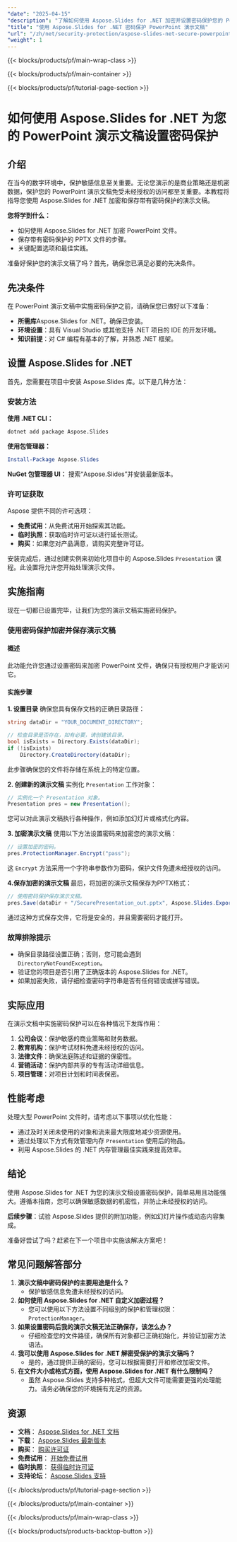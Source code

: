 ```yaml
---
"date": "2025-04-15"
"description": "了解如何使用 Aspose.Slides for .NET 加密并设置密码保护您的 PowerPoint 演示文稿。确保敏感数据的机密性。"
"title": "使用 Aspose.Slides for .NET 密码保护 PowerPoint 演示文稿"
"url": "/zh/net/security-protection/aspose-slides-net-secure-powerpoint-password-protection/"
"weight": 1
---
```


{{< blocks/products/pf/main-wrap-class >}}

{{< blocks/products/pf/main-container >}}

{{< blocks/products/pf/tutorial-page-section >}}
# 如何使用 Aspose.Slides for .NET 为您的 PowerPoint 演示文稿设置密码保护

## 介绍
在当今的数字环境中，保护敏感信息至关重要。无论您演示的是商业策略还是机密数据，保护您的 PowerPoint 演示文稿免受未经授权的访问都至关重要。本教程将指导您使用 Aspose.Slides for .NET 加密和保存带有密码保护的演示文稿。

**您将学到什么：**
- 如何使用 Aspose.Slides for .NET 加密 PowerPoint 文件。
- 保存带有密码保护的 PPTX 文件的步骤。
- 关键配置选项和最佳实践。

准备好保护您的演示文稿了吗？首先，确保您已满足必要的先决条件。

## 先决条件
在 PowerPoint 演示文稿中实施密码保护之前，请确保您已做好以下准备：

- **所需库**Aspose.Slides for .NET。确保已安装。
- **环境设置**：具有 Visual Studio 或其他支持 .NET 项目的 IDE 的开发环境。
- **知识前提**：对 C# 编程有基本的了解，并熟悉 .NET 框架。

## 设置 Aspose.Slides for .NET
首先，您需要在项目中安装 Aspose.Slides 库。以下是几种方法：

### 安装方法
**使用 .NET CLI：**
```bash
dotnet add package Aspose.Slides
```

**使用包管理器：**
```powershell
Install-Package Aspose.Slides
```

**NuGet 包管理器 UI：**
搜索“Aspose.Slides”并安装最新版本。

### 许可证获取
Aspose 提供不同的许可选项：
- **免费试用**：从免费试用开始探索其功能。
- **临时执照**：获取临时许可证以进行延长测试。
- **购买**：如果您对产品满意，请购买完整许可证。

安装完成后，通过创建实例来初始化项目中的 Aspose.Slides `Presentation` 课程。此设置将允许您开始处理演示文件。

## 实施指南
现在一切都已设置完毕，让我们为您的演示文稿实施密码保护。

### 使用密码保护加密并保存演示文稿
#### 概述
此功能允许您通过设置密码来加密 PowerPoint 文件，确保只有授权用户才能访问它。 

#### 实施步骤
**1. 设置目录**
确保您具有保存文档的正确目录路径：

```csharp
string dataDir = "YOUR_DOCUMENT_DIRECTORY";

// 检查目录是否存在，如有必要，请创建该目录。
bool isExists = Directory.Exists(dataDir);
if (!isExists)
    Directory.CreateDirectory(dataDir);
```
此步骤确保您的文件将存储在系统上的特定位置。

**2. 创建新的演示文稿**
实例化 `Presentation` 工作对象：

```csharp
// 实例化一个 Presentation 对象。
Presentation pres = new Presentation();
```
您可以对此演示文稿执行各种操作，例如添加幻灯片或格式化内容。

**3. 加密演示文稿**
使用以下方法设置密码来加密您的演示文稿：

```csharp
// 设置加密的密码。
pres.ProtectionManager.Encrypt("pass");
```
这 `Encrypt` 方法采用一个字符串参数作为密码，保护文件免遭未经授权的访问。

**4.保存加密的演示文稿**
最后，将加密的演示文稿保存为PPTX格式：

```csharp
// 使用密码保护保存演示文稿。
pres.Save(dataDir + "/SecurePresentation_out.pptx", Aspose.Slides.Export.SaveFormat.Pptx);
```
通过这种方式保存文件，它将是安全的，并且需要密码才能打开。

### 故障排除提示
- 确保目录路径设置正确；否则，您可能会遇到 `DirectoryNotFoundException`。
- 验证您的项目是否引用了正确版本的 Aspose.Slides for .NET。
- 如果加密失败，请仔细检查密码字符串是否有任何错误或拼写错误。

## 实际应用
在演示文稿中实施密码保护可以在各种情况下发挥作用：
1. **公司会议**：保护敏感的商业策略和财务数据。
2. **教育机构**：保护考试材料免遭未经授权的访问。
3. **法律文件**：确保法庭陈述和证据的保密性。
4. **营销活动**：保护内部共享的专有活动详细信息。
5. **项目管理**：对项目计划和时间表保密。

## 性能考虑
处理大型 PowerPoint 文件时，请考虑以下事项以优化性能：
- 通过及时关闭未使用的对象和流来最大限度地减少资源使用。
- 通过处理以下方式有效管理内存 `Presentation` 使用后的物品。
- 利用 Aspose.Slides 的 .NET 内存管理最佳实践来提高效率。

## 结论
使用 Aspose.Slides for .NET 为您的演示文稿设置密码保护，简单易用且功能强大。遵循本指南，您可以确保敏感数据的机密性，并防止未经授权的访问。 

**后续步骤**：试验 Aspose.Slides 提供的附加功能，例如幻灯片操作或动态内容集成。

准备好尝试了吗？赶紧在下一个项目中实施该解决方案吧！

## 常见问题解答部分
1. **演示文稿中密码保护的主要用途是什么？**
   - 保护敏感信息免遭未经授权的访问。
2. **如何使用 Aspose.Slides for .NET 自定义加密过程？**
   - 您可以使用以下方法设置不同级别的保护和管理权限： `ProtectionManager`。
3. **如果设置密码后我的演示文稿无法正确保存，该怎么办？**
   - 仔细检查您的文件路径，确保所有对象都已正确初始化，并验证加密方法语法。
4. **我可以使用 Aspose.Slides for .NET 解密受保护的演示文稿吗？**
   - 是的，通过提供正确的密码，您可以根据需要打开和修改加密文件。
5. **在文件大小或格式方面，使用 Aspose.Slides for .NET 有什么限制吗？**
   - 虽然 Aspose.Slides 支持多种格式，但超大文件可能需要更强的处理能力。请务必确保您的环境拥有充足的资源。

## 资源
- **文档**： [Aspose.Slides for .NET 文档](https://reference.aspose.com/slides/net/)
- **下载**： [Aspose.Slides 最新版本](https://releases.aspose.com/slides/net/)
- **购买**： [购买许可证](https://purchase.aspose.com/buy)
- **免费试用**： [开始免费试用](https://releases.aspose.com/slides/net/)
- **临时执照**： [获得临时许可证](https://purchase.aspose.com/temporary-license/)
- **支持论坛**： [Aspose.Slides 支持](https://forum.aspose.com/c/slides/11)

{{< /blocks/products/pf/tutorial-page-section >}}

{{< /blocks/products/pf/main-container >}}

{{< /blocks/products/pf/main-wrap-class >}}

{{< blocks/products/products-backtop-button >}}